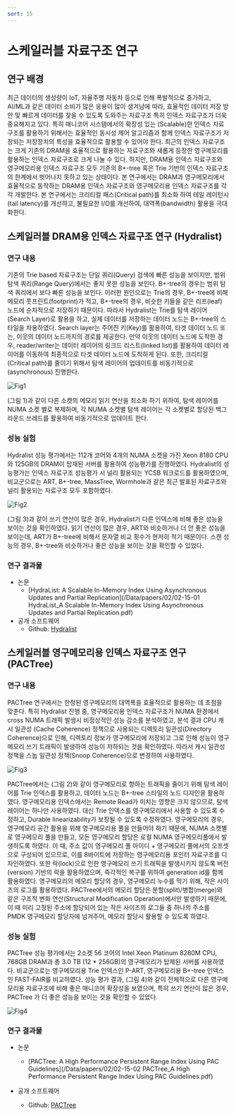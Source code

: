 ```yaml
---
sort: 15
---
```


# 스케일러블 자료구조 연구

## 연구 배경

최근 데이터의 생성량이 IoT, 자율주행 자동차 등으로 인해 폭발적으로 증가하고, AI/ML과 같은 데이터 소비가 많은 응용이 많이 생겨남에 따라, 효율적인 데이터 저장 방안 및 빠르게 데이터를 찾을 수 있도록 도와주는 자료구조 특히 인덱스 자료구조가 더욱 중요해지고 있다. 특히 매니코어 시스템에서의 확장성 있는 (Scalable)한 인덱스 자료구조를 활용하기 위해서는 효율적인 동시성 제어 알고리즘과 함께 인덱스 자료구조가 저장되는 저장장치의 특성을 효율적으로 활용할 수 있어야 한다. 최근의 인덱스 자료구조는 크게 기존의 DRAM을 효율적으로 활용하는 자료구조와 새롭게 등장한 영구메모리를 활용하는 인덱스 자료구조로 크게 나눌 수 있다. 하지만, DRAM용 인덱스 자료구조와 영구메모리용 인덱스 자료구조 모두 기존의 B+-tree 혹은 Trie 기반의 인덱스 자료구조의 한계에서 벗어나지 못하고 있는 상태이다. 
본 연구에서는 DRAM과 영구메모리에서 효율적으로 동작하는 DRAM용 인덱스 자료구조와 영구메모리용 인덱스 자료구조를 각각 개발한다. 본 연구에서는 크리티컬 패스(Critical path)를 최소화 하여 테일 레이턴시(tail latency)를 개선하고, 불필요한 I/O를 개선하여, 대역폭(bandwidth) 활용을 극대화한다.

## 스케일러블 DRAM용 인덱스 자료구조 연구 (Hydralist)

### 연구 내용

기존의 Trie based 자료구조는 단일 쿼리(Query) 검색에 빠른 성능을 보이지만, 범위 탐색 쿼리(Range Query)에서는 좋지 못한 성능을 보인다. B+-tree의 경우는 범위 탐색 쿼리에서 보다 빠른 성능을 보인다. 이러한 원인으로는 Trie의 경우, B+-tree에 비해 메모리 풋프린트(footprint)가 적고, B+-tree의 경우, 비슷한 키들을 같은 리프(leaf) 노드에 순차적으로 저장하기 때문이다. 따라서 Hydralist는 Trie를 탐색 레이어(Search Layer)로 활용을 하고, 실제 데이터를 저장하는 데이터 노드는 B+-tree의 스타일을 차용하였다. Search layer는 주어진 키(Key)를 활용하여, 타겟 데이터 노드 또는, 이웃의 데이터 노드까지의 경로를 제공한다. 만약 이웃의 데이터 노드에 도착한 경우, reader/writer는 데이터 레이어의 링크드 리스트(linked list)를 활용하여 데이터 레이어를 이동하여 최종적으로 타겟 데이터 노드에 도착하게 된다. 또한, 크리티컬 (Critical path)를 줄이기 위해서 탐색 레이어의 업데이트를 비동기적으로(asynchronous) 진행한다.

![Fig1](/Data/image/02/02-15-01.png)

(그림 1)과 같이 다른 소켓의 메모리 읽기 연산을 최소화 하기 위하여, 탐색 레이어를 NUMA 소켓 별로 복제하며, 각 NUMA 소켓별 탐색 레이어는 각 소켓별로 할당된 백그라운드 쓰레드를 활용하여 비동기적으로 업데이트 한다.

### 성능 실험

Hydralist 성능 평가에서는 112개 코어와 4개의 NUMA 소켓을 가진 Xeon 8180 CPU와 125GB의 DRAM이 탑재된 서버를 활용하여 성능평가를 진행하였다. Hydralist의 성능평가는 인덱스 자료구조 성능평가 시 널리 활용되는 YCSB 워크로드를 활용하였으며, 비교군으로는 ART, B+-tree, MassTree, Wormhole과 같은 최근 발표된 자료구조와 널리 활용되는 자료구조 모두 포함하였다.

![Fig2](/Data/image/02/02-15-02.png)

(그림 3)과 같이 쓰기 연산이 많은 경우, Hydralist가 다른 인덱스에 비해 좋은 성능을 보이는 것을 확인하였다. 읽기 연산이 많은 경우, ART와 비슷하거나 더 안 좋은 성능을 보이는데, ART가 B+-tree에 비해서 문자열 비교 횟수가 현저히 적기 때문이다. 스캔 성능의 경우, B+-tree와 비슷하거나 좋은 성능을 보이는 것을 확인할 수 있었다.

### 연구 결과물

* 논문
  - [HydraList: A Scalable In-Memory Index Using Asynchronous Updates and Partial Replication](/Data/papers/02/02-15-01 HydraList_A Scalable In-Memory Index Using Asynchronous Updates and Partial Replication.pdf)
* 공개 소프트웨어
  - Github: [Hydralist](https://github.com/oslab-swrc/hydralist)


## 스케일러블 영구메모리용 인덱스 자료구조 연구 (PACTree)

### 연구 내용

PACTree 연구에서는 한정된 영구메모리의 대역폭을 효율적으로 활용하는 데 초점을 맞춘다. 특히 Hydralist 진행 중, 영구메모리용 인덱스 자료구조가 NUMA 환경에서 cross NUMA 트래픽 발생시 비정상적인 성능 감소를 분석하였고, 분석 결과 CPU 캐시 일관성 (Cache Coherence) 정책으로 사용되는 디렉토리 일관성(Directory Coherence)으로 인해, 디렉토리 정보가 영구메모리에 저장되고 그로 인해 성능이 영구메모리 쓰기 트래픽이 발생하여 성능이 저하되는 것을 확인하였다. 따라서 캐시 일관성 정책을 스눕 일관성 정책(Snoop Coherence)으로 변경하여 사용하였다.

![Fig3](/Data/image/02/02-15-03.png)

PACTree에서는 (그림 2)와 같이 영구메모리로 향하는 트래픽을 줄이기 위해 탐색 레이어를 Trie 인덱스를 활용하고, 데이터 노드는 B+-tree 스타일의 노드 디자인을 활용하였다. 영구메모리용 인덱스에서는 Remote Read가 미치는 영향은 크지 않으므로, 탐색 레이어는 하나만 사용하였다. 대신 Trie 인덱스를 영구메모리에서 사용할 수 있도록 수정하고, Durable linearizability가 보장될 수 있도록 수정하였다. 영구메모리의 경우, 영구메모리 공간 활용을 위해 영구메모리용 풀을 만들어야 하기 때문에, NUMA 소켓별로 영구메모리 풀을 만들고, 모든 영구메모리 할당은 로컬 NUMA 영구메모리풀에서 발생하도록 하였다. 이 때, 주소 값이 영구메모리 풀 아이디 + 영구메모리 풀에서의 오프셋으로 구성되어 있으므로, 이를 8바이트에 저장하는 영구메모리용 포인터 자료구조를 디자인하였다. 또한 락(lock)으로 인한 영구메모리 쓰기 트래픽을 발생시키지 않도록 버전(version) 기반의 락을 활용하였으며, 즉각적인 복구를 위하여 generation id를 함께 활용하였다. 영구메모리의 메모리 할당의 경우, 영구메모리 누수를 막기 위해, 작은 사이즈의 로그를 활용하였다. PACTree에서의 메모리 할당은 분할(split)/병합(merge)와 같은 구조적 변화 연산(Structural Modification Operation)에서만 발생하기 때문에, 이 때 미리 고정된 주소에 할당되어 있는 작은 사이즈의 로그들 중 하나의 주소를 PMDK 영구메모리 할당자에 넘겨주어, 메모리 할당시 활용할 수 있도록 하였다.

### 성능 실험

PACTree 성능 평가에서는 2소켓 56 코어의 Intel Xeon Platinum 8280M CPU, 768GB DRAM과 총 3.0 TB (12 * 256GB)의 영구메모리가 탑제된 서버를 사용하였다. 비교군으로는 영구메모리용 Trie 인덱스인 P-ART, 영구메모리용 B+-tree 인덱스인 FAST-FAIR를 비교하였다. 성능 평가 결과, (그림 4)와 같이 전체적으로 다른 영구메모리용 자료구조에 비해 좋은 매니코어 확장성을 보였으며, 특히 쓰기 연산이 많은 경우, PACTree 가 더 좋은 성능을 보이는 것을 확인할 수 있었다.

![Fig4](/Data/image/02/02-15-04.png)

### 연구 결과물

* 논문
  - [PACTree: A High Performance Persistent Range Index Using PAC Guidelines](/Data/papers/02/02-15-02 PACTree_A High Performance Persistent Range Index Using PAC Guidelines.pdf)

* 공개 소프트웨어
  - Github: [PACTree](https://github.com/oslab-swrc/pactree)
